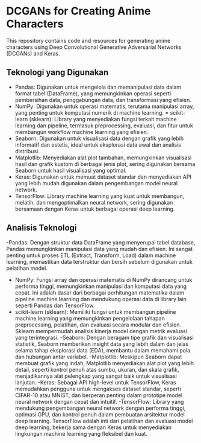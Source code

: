 # DCGANs for Creating Anime Characters

This repository contains code and resources for generating anime characters using Deep Convolutional Generative Adversarial Networks (DCGANs) and Keras.

## Teknologi yang Digunakan
- Pandas: Digunakan untuk mengelola dan memanipulasi data dalam format tabel (DataFrame), yang memungkinkan operasi seperti pembersihan data, penggabungan data, dan transformasi yang efisien.
- NumPy: Digunakan untuk operasi matematis, terutama manipulasi array, yang penting untuk komputasi numerik di machine learning.
= scikit-learn (sklearn): Library yang menyediakan fungsi terkait machine learning dan pipeline, termasuk preprocessing, evaluasi, dan fitur untuk membangun workflow machine learning yang efisien.
- Seaborn: Digunakan untuk visualisasi data dengan grafik yang lebih informatif dan estetis, ideal untuk eksplorasi data awal dan analisis distribusi.
- Matplotlib: Menyediakan alat plot tambahan, memungkinkan visualisasi hasil dan grafik kustom di berbagai jenis plot, sering digunakan bersama Seaborn untuk hasil visualisasi yang optimal.
- Keras: Digunakan untuk memuat dataset standar dan menyediakan API yang lebih mudah digunakan dalam pengembangan model neural network.
- TensorFlow: Library machine learning yang kuat untuk membangun, melatih, dan mengoptimalkan neural network, sering digunakan bersamaan dengan Keras untuk berbagai operasi deep learning.
  
## Analisis Teknologi
-Pandas: Dengan struktur data DataFrame yang menyerupai tabel database, Pandas memungkinkan manipulasi data yang mudah dan efisien. Ini sangat penting untuk proses ETL (Extract, Transform, Load) dalam machine learning, memastikan data terstruktur dan bersih sebelum digunakan untuk pelatihan model.
- NumPy: Fungsi array dan operasi matematis di NumPy dirancang untuk performa tinggi, memungkinkan manipulasi dan komputasi data yang cepat. Ini adalah dasar dari berbagai perhitungan matematika dalam pipeline machine learning dan mendukung operasi data di library lain seperti Pandas dan TensorFlow.
- scikit-learn (sklearn): Memiliki fungsi untuk membangun pipeline machine learning yang memungkinkan pengelolaan tahapan preprocessing, pelatihan, dan evaluasi secara modular dan efisien. Sklearn mempermudah analisis kinerja model dengan metrik evaluasi yang terintegrasi.
-Seaborn: Dengan beragam tipe grafik dan visualisasi statistik, Seaborn memberikan insight data yang lebih dalam dan jelas selama tahap eksplorasi data (EDA), membantu dalam memahami pola dan hubungan antar variabel.
-Matplotlib: Meskipun Seaborn dapat membuat grafik yang indah, Matplotlib menyediakan alat plot yang lebih detail, seperti kontrol penuh atas sumbu, ukuran, dan skala grafik, menjadikannya alat pelengkap yang sangat baik untuk visualisasi lanjutan.
-Keras: Sebagai API high-level untuk TensorFlow, Keras memudahkan pengguna untuk mengakses dataset standar, seperti CIFAR-10 atau MNIST, dan berperan penting dalam prototipe model neural network dengan cepat dan intuitif.
-TensorFlow: Library yang mendukung pengembangan neural network dengan performa tinggi, optimasi GPU, dan kontrol penuh dalam pembuatan arsitektur model deep learning. TensorFlow adalah inti dari pelatihan dan evaluasi model deep learning, bekerja sama dengan Keras untuk menyediakan lingkungan machine learning yang fleksibel dan kuat.
